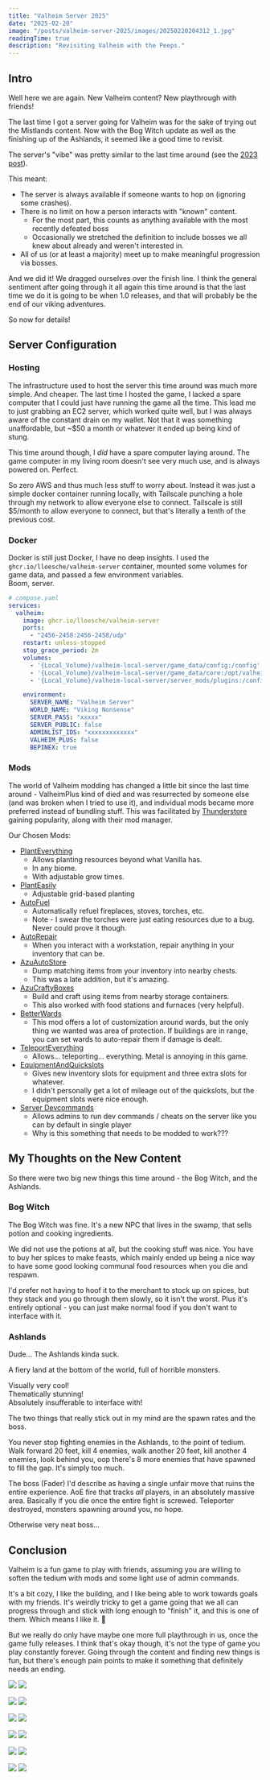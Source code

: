 ```yaml
--- 
title: "Valheim Server 2025"
date: "2025-02-20"
image: "/posts/valheim-server-2025/images/20250220204312_1.jpg"
readingTime: true 
description: "Revisiting Valheim with the Peeps."
--- 
```


## Intro 

Well here we are again. 
New Valheim content? New playthrough with friends! 

The last time I got a server going for Valheim was for the sake of trying out the Mistlands content. 
Now with the Bog Witch update as well as the finishing up of the Ashlands, it seemed like a good time to revisit. 

The server's "vibe" was pretty similar to the last time around (see the [2023 post](../valheim-server/index.md)). 

This meant: 

- The server is always available if someone wants to hop on (ignoring some crashes).
- There is no limit on how a person interacts with "known" content.
  - For the most part, this counts as anything available with the most recently defeated boss
  - Occasionally we stretched the definition to include bosses we all knew about already and weren't interested in. 
- All of us (or at least a majority) meet up to make meaningful progression via bosses. 

And we did it! 
We dragged ourselves over the finish line. 
I think the general sentiment after going through it all again this time around is that the last time we do it is going to be when 1.0 releases, and that will probably be the end of our viking adventures. 

So now for details! 

## Server Configuration 

### Hosting 
The infrastructure used to host the server this time around was much more simple. 
And cheaper.
The last time I hosted the game, I lacked a spare computer that I could just have running the game all the time. 
This lead me to just grabbing an EC2 server, which worked quite well, but I was always aware of the constant drain on my wallet. 
Not that it was something unaffordable, but ~$50 a month or whatever it ended up being kind of stung. 

This time around though, I _did_ have a spare computer laying around.
The game computer in my living room doesn't see very much use, and is always powered on. 
Perfect. 

So zero AWS and thus much less stuff to worry about. 
Instead it was just a simple docker container running locally, with Tailscale punching a hole through my network to allow everyone else to connect. 
Tailscale is still $5/month to allow everyone to connect, but that's literally a tenth of the previous cost. 


### Docker

Docker is still just Docker, I have no deep insights. 
I used the `ghcr.io/lloesche/valheim-server` container, mounted some volumes for game data, and passed a few environment variables.  
Boom, server. 

```yaml
# compose.yaml
services:
  valheim:
    image: ghcr.io/lloesche/valheim-server
    ports:
      - "2456-2458:2456-2458/udp" 
    restart: unless-stopped
    stop_grace_period: 2m
    volumes:
      - '{Local_Volume}/valheim-local-server/game_data/config:/config'
      - '{Local_Volume}/valheim-local-server/game_data/core:/opt/valheim'
      - '{Local_Volume}/valheim-local-server/server_mods/plugins:/config/bepinex/plugins'

    environment:
      SERVER_NAME: "Valheim Server"
      WORLD_NAME: "Viking Nonsense"
      SERVER_PASS: "xxxxx"
      SERVER_PUBLIC: false
      ADMINLIST_IDS: "xxxxxxxxxxxxx"
      VALHEIM_PLUS: false
      BEPINEX: true
```

### Mods 

The world of Valheim modding has changed a little bit since the last time around - 
ValheimPlus kind of died and was resurrected by someone else (and was broken when I tried to use it), and individual mods became more preferred instead of bundling stuff. 
This was facilitated by [Thunderstore](https://thunderstore.io/c/valheim/) gaining popularity, along with their mod manager. 

Our Chosen Mods: 

- [PlantEverything](https://thunderstore.io/c/valheim/p/Advize/PlantEverything/)
  - Allows planting resources beyond what Vanilla has. 
  - In any biome.
  - With adjustable grow times.
- [PlantEasily](https://thunderstore.io/c/valheim/p/Advize/PlantEasily/)
  - Adjustable grid-based planting 
- [AutoFuel](https://thunderstore.io/c/valheim/p/aedenthorn_mods/AutoFuel/)
  - Automatically refuel fireplaces, stoves, torches, etc. 
  - Note - I swear the torches were just eating resources due to a bug. Never could prove it though. 
- [AutoRepair](https://thunderstore.io/c/valheim/p/Tekla/AutoRepair/)
  - When you interact with a workstation, repair anything in your inventory that can be. 
- [AzuAutoStore](https://thunderstore.io/c/valheim/p/Azumatt/AzuAutoStore/)
  - Dump matching items from your inventory into nearby chests. 
  - This was a late addition, but it's amazing. 
- [AzuCraftyBoxes](https://thunderstore.io/c/valheim/p/Azumatt/AzuCraftyBoxes/)
  - Build and craft using items from nearby storage containers. 
  - This also worked with food stations and furnaces (very helpful). 
- [BetterWards](https://thunderstore.io/c/valheim/p/Azumatt/BetterWards/)
  - This mod offers a lot of customization around wards, but the only thing we wanted was area of protection. If buildings are in range, you can set wards to auto-repair them if damage is dealt. 
- [TeleportEverything](https://thunderstore.io/c/valheim/p/OdinPlus/TeleportEverything/)
  - Allows... teleporting... everything. Metal is annoying in this game. 
- [EquipmentAndQuickslots](https://thunderstore.io/c/valheim/p/RandyKnapp/EquipmentAndQuickSlot/)
  - Gives new inventory slots for equipment and three extra slots for whatever. 
  - I didn't personally get a lot of mileage out of the quickslots, but the equipment slots were nice enough. 
- [Server Devcommands](https://thunderstore.io/c/valheim/p/JereKuusela/Server_devcommands/)
  - Allows admins to run dev commands / cheats on the server like you can by default in single player  
  - Why is this something that needs to be modded to work??? 

## My Thoughts on the New Content 

So there were two big new things this time around - the Bog Witch, and the Ashlands. 


### Bog Witch 

The Bog Witch was fine. 
It's a new NPC that lives in the swamp, that sells potion and cooking ingredients. 

We did not use the potions at all, but the cooking stuff was nice. 
You have to buy her spices to make feasts, which mainly ended up being a nice way to have some good looking communal food resources when you die and respawn. 

I'd prefer not having to hoof it to the merchant to stock up on spices, but they stack and you go through them slowly, so it isn't the worst. 
Plus it's entirely optional - you can just make normal food if you don't want to interface with it. 

### Ashlands 

Dude... The Ashlands kinda suck. 

A fiery land at the bottom of the world, full of horrible monsters.

Visually very cool!  
Thematically stunning!   
Absolutely insufferable to interface with!

The two things that really stick out in my mind are the spawn rates and the boss. 

You never stop fighting enemies in the Ashlands, to the point of tedium. 
Walk forward 20 feet, kill 4 enemies, walk another 20 feet, kill another 4 enemies, look behind you, oop there's 8 more enemies that have spawned to fill the gap. 
It's simply too much. 

The boss (Fader) I'd describe as having a single unfair move that ruins the entire experience. 
AoE fire that tracks _all_ players, in an absolutely massive area. 
Basically if you die once the entire fight is screwed. 
Teleporter destroyed, monsters spawning around you, no hope. 

Otherwise very neat boss... 

## Conclusion

Valheim is a fun game to play with friends, assuming you are willing to soften the tedium with mods and some light use of admin commands. 

It's a bit cozy, I like the building, and I like being able to work towards goals with my friends. It's weirdly tricky to get a game going that we all can progress through and stick with long enough to "finish" it, and this is one of them. Which means I like it. :shrug:

But we really do only have maybe one more full playthrough in us, once the game fully releases. I think that's okay though, it's not the type of game you play constantly forever. 
Going through the content and finding new things is fun, but there's enough pain points to make it something that definitely needs an ending. 


![](/images/20250220203959_1.jpg)
![](/images/20250220204007_1.jpg)

![](/images/20250220204022_1.jpg)
![](/images/20250220204051_1.jpg)

![](/images/20250220204102_1.jpg)
![](/images/20250220204114_1.jpg)

![](/images/20250220204236_1.jpg)
![](/images/20250220204312_1.jpg)

![](/images/20250220204404_1.jpg)
![](/images/20250220205704_1.jpg)

![](/images/20250220203949_1.jpg)
![](/images/20250220203316_1.jpg)
